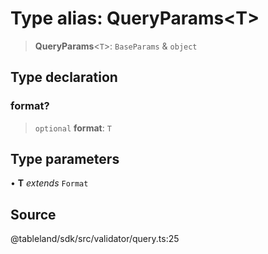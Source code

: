 # Type alias: QueryParams\<T\>

> **QueryParams**\<`T`\>: `BaseParams` & `object`

## Type declaration

### format?

> `optional` **format**: `T`

## Type parameters

• **T** *extends* `Format`

## Source

@tableland/sdk/src/validator/query.ts:25
